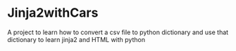 # Jinja2withCars

A project to learn how to convert a csv file to python dictionary and use that dictionary to learn jinja2 and HTML with python
